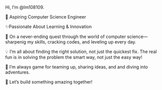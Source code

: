 Hi, I’m @lm108109.

🚀 Aspiring Computer Science Engineer

✨Passionate About Learning & Innovation

🌱 On a never-ending quest through the world of computer science— sharpenig my skills, cracking codes, and leveling up every day.

💡 I’m all about finding the right solution, not just the quickest fix. The real fun is in solving the problem the smart way, not just the easy way!

🤝 I’m always game for teaming up, sharing ideas, and and diving into adventures.

🔧 Let’s build something amazing together!
<!---
lm108109/lm108109 is a ✨ special ✨ repository because its `README.md` (this file) appears on your GitHub profile.
You can click the Preview link to take a look at your changes.
--->
